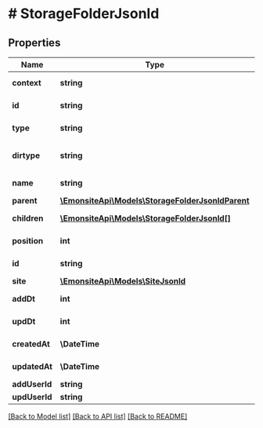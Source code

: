 # # StorageFolderJsonld

## Properties

Name | Type | Description | Notes
------------ | ------------- | ------------- | -------------
**context** | **string** |  | [optional] [readonly]
**id** | **string** |  | [optional] [readonly]
**type** | **string** |  | [optional] [readonly]
**dirtype** | **string** | TODO enum bundle | [optional] [readonly]
**name** | **string** |  | [optional] [readonly]
**parent** | [**\EmonsiteApi\Models\StorageFolderJsonldParent**](StorageFolderJsonldParent.md) |  | [optional]
**children** | [**\EmonsiteApi\Models\StorageFolderJsonld[]**](StorageFolderJsonld.md) |  | [optional] [readonly]
**position** | **int** |  | [optional] [readonly]
**id** | **string** |  | [optional] [readonly]
**site** | [**\EmonsiteApi\Models\SiteJsonld**](SiteJsonld.md) |  | [optional]
**addDt** | **int** |  | [optional] [readonly]
**updDt** | **int** |  | [optional] [readonly]
**createdAt** | **\DateTime** |  | [optional] [readonly]
**updatedAt** | **\DateTime** |  | [optional] [readonly]
**addUserId** | **string** |  | [optional]
**updUserId** | **string** |  | [optional]

[[Back to Model list]](../../README.md#models) [[Back to API list]](../../README.md#endpoints) [[Back to README]](../../README.md)
